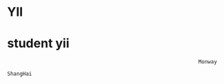 # YII
  #                 student yii
    
    
    
    
    
    
    
    
    
    
    
    
    
    
                                                                  Monway
                                                                        ShangHai
